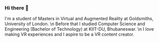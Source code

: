 ### Hi there 👋

I'm a student of Masters in Virtual and Augmented Reality at Goldsmiths, University of London.
\n Before that I studied Computer Science and Engineering (Bachelor of Technology) at KIIT-DU, Bhubaneswar.
\n I love making VR experiences and I aspire to be a VR content creator.

<!--
**YesItsSKM/YesItsSKM** is a ✨ _special_ ✨ repository because its `README.md` (this file) appears on your GitHub profile.

Here are some ideas to get you started:

- 🔭 I’m currently working on ...
- 🌱 I’m currently learning ...
- 👯 I’m looking to collaborate on ...
- 🤔 I’m looking for help with ...
- 💬 Ask me about ...
- 📫 How to reach me: ...
- 😄 Pronouns: ...
- ⚡ Fun fact: ...
-->

